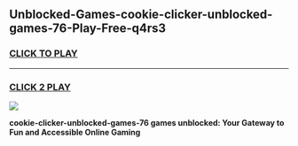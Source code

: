 
## Unblocked-Games-cookie-clicker-unblocked-games-76-Play-Free-q4rs3
<h3>
<a href="https://premium76.site?title=cookie-clicker-unblocked-games-76&ref=18A">CLICK TO PLAY</a></h3>
<hr>

<h3>
<a href="https://premium76.site?title=cookie-clicker-unblocked-games-76&ref=18A">CLICK 2 PLAY</a>
  
</h3>

<a href="https://premium76.site?title=cookie-clicker-unblocked-games-76&ref=18A"><img src="https://clearcache.store/games.png"></a>


**cookie-clicker-unblocked-games-76 games unblocked: Your Gateway to Fun and Accessible Online Gaming**
